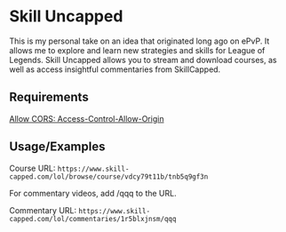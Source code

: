 
# Skill Uncapped
This is my personal take on an idea that originated long ago on ePvP. It allows me to explore and learn new strategies and skills for League of Legends. Skill Uncapped allows you to stream and download courses, as well as access insightful commentaries from SkillCapped.

## Requirements

[Allow CORS: Access-Control-Allow-Origin](https://chromewebstore.google.com/detail/allow-cors-access-control/lhobafahddgcelffkeicbaginigeejlf)
## Usage/Examples


Course URL: ``https://www.skill-capped.com/lol/browse/course/vdcy79t11b/tnb5q9gf3n``

For commentary videos, add /qqq to the URL.

Commentary URL: ``https://www.skill-capped.com/lol/commentaries/1r5blxjnsm/qqq``


